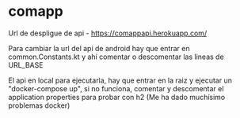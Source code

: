 # comapp

Url de despligue de api - https://comappapi.herokuapp.com/

Para cambiar la url del api de android hay que entrar en common.Constants.kt y ahí comentar o descomentar las lineas de URL_BASE

El api en local para ejecutarla, hay que entrar en la raiz y ejecutar un "docker-compose up", si no funciona, comentar y descomentar el application properties para probar con h2 (Me ha dado muchísimo problemas docker)